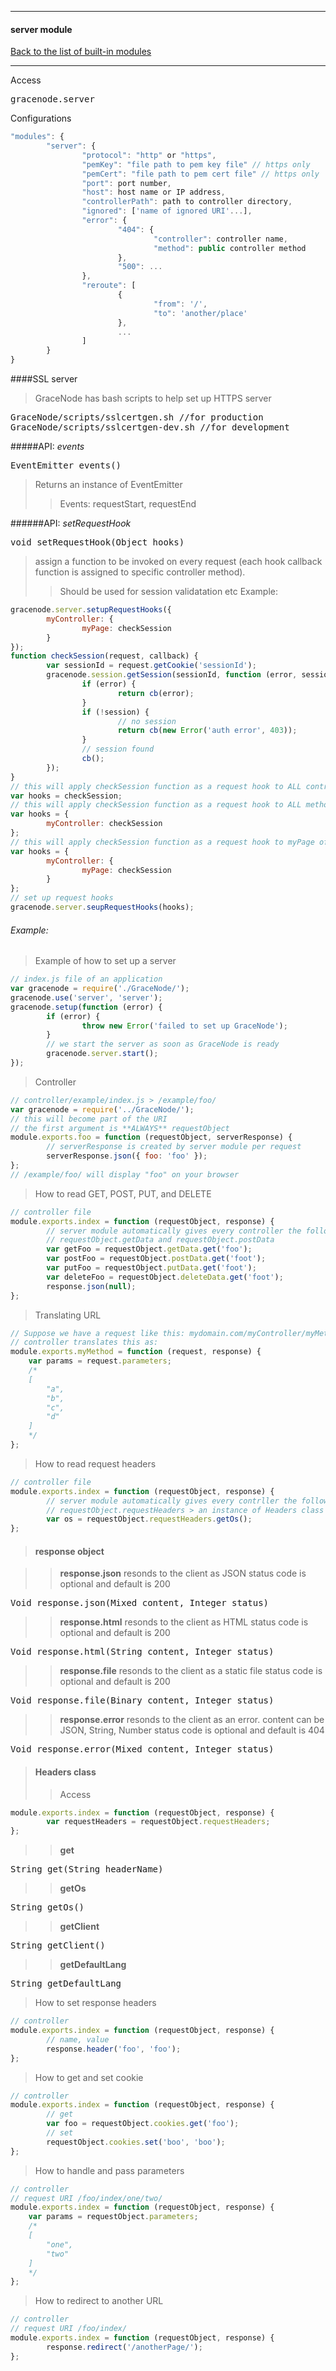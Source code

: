 ***
#### <span id="server-module">server module</span>
<a href="#top">Back to the list of built-in modules</a>
***

Access
<pre>
gracenode.server
</pre>

Configurations
```javascript
"modules": {
        "server": {
                "protocol": "http" or "https",
                "pemKey": "file path to pem key file" // https only
                "pemCert": "file path to pem cert file" // https only
                "port": port number,
                "host": host name or IP address,
                "controllerPath": path to controller directory,
                "ignored": ['name of ignored URI'...],
                "error": {
                        "404": {
                                "controller": controller name,
                                "method": public controller method
                        },
                        "500": ...
                },
                "reroute": [
                        {
                                "from": '/',
                                "to": 'another/place'
                        },
                        ...
                ]
        }
}
```

####SSL server
> GraceNode has bash scripts to help set up HTTPS server
<pre>
GraceNode/scripts/sslcertgen.sh //for production
GraceNode/scripts/sslcertgen-dev.sh //for development
</pre>

#####API: *events*

<pre>
EventEmitter events()
</pre>
> Returns an instance of EventEmitter
>> Events: requestStart, requestEnd

######API: *setRequestHook*

<pre>
void setRequestHook(Object hooks)
</pre>
> assign a function to be invoked on every request (each hook callback function is assigned to specific controller method).
>> Should be used for session validatation etc
Example:
```javascript
gracenode.server.setupRequestHooks({
        myController: {
                myPage: checkSession
        }
});
function checkSession(request, callback) {
        var sessionId = request.getCookie('sessionId');
        gracenode.session.getSession(sessionId, function (error, session) {
                if (error) {
                        return cb(error);
                }
                if (!session) {
                        // no session
                        return cb(new Error('auth error', 403));
                }
                // session found
                cb();
        });
}
// this will apply checkSession function as a request hook to ALL controller and methods
var hooks = checkSession;
// this will apply checkSession function as a request hook to ALL methods of myController
var hooks = {
        myController: checkSession
};
// this will apply checkSession function as a request hook to myPage of myController only
var hooks = {
        myController: {
                myPage: checkSession
        }
};
// set up request hooks
gracenode.server.seupRequestHooks(hooks);
```

###### Example:
> Example of how to set up a server
```javascript
// index.js file of an application
var gracenode = require('./GraceNode/');
gracenode.use('server', 'server');
gracenode.setup(function (error) {
        if (error) {
                throw new Error('failed to set up GraceNode');
        }
        // we start the server as soon as GraceNode is ready
        gracenode.server.start();
});
```

> Controller
```javascript
// controller/example/index.js > /example/foo/
var gracenode = require('../GraceNode/');
// this will become part of the URI
// the first argument is **ALWAYS** requestObject
module.exports.foo = function (requestObject, serverResponse) {
        // serverResponse is created by server module per request
        serverResponse.json({ foo: 'foo' });
};
// /example/foo/ will display "foo" on your browser
```

> How to read GET, POST, PUT, and DELETE
```javascript
// controller file
module.exports.index = function (requestObject, response) {
        // server module automatically gives every controller the following functions:
        // requestObject.getData and requestObject.postData
        var getFoo = requestObject.getData.get('foo');
        var postFoo = requestObject.postData.get('foot');
        var putFoo = requestObject.putData.get('foot');
        var deleteFoo = requestObject.deleteData.get('foot');
        response.json(null);
};
```

> Translating URL
```javascript
// Suppose we have a request like this: mydomain.com/myController/myMethod/a/b/c/d
// controller translates this as:
module.exports.myMethod = function (request, response) {
	var params = request.parameters;
	/*
	[
		"a",
		"b",
		"c",
		"d"
	]
	*/
};
```

> How to read request headers
```javascript
// controller file
module.exports.index = function (requestObject, response) {
        // server module automatically gives every contrller the following function:
        // requestObject.requestHeaders > an instance of Headers class
        var os = requestObject.requestHeaders.getOs();
};
```

> #### response object

>> **response.json**
>> resonds to the client as JSON
>> status code is optional and default is 200
<pre>
Void response.json(Mixed content, Integer status)
</pre>

>> **response.html**
>> resonds to the client as HTML
>> status code is optional and default is 200
<pre>
Void response.html(String content, Integer status)
</pre>

>> **response.file**
>> resonds to the client as a static file
>> status code is optional and default is 200
<pre>
Void response.file(Binary content, Integer status)
</pre>

>> **response.error**
>> resonds to the client as an error. content can be JSON, String, Number
>> status code is optional and default is 404
<pre>
Void response.error(Mixed content, Integer status)
</pre>


> #### Headers class
>> Access
```javascript
module.exports.index = function (requestObject, response) {
        var requestHeaders = requestObject.requestHeaders;
};
```

>> **get**
<pre>
String get(String headerName)
</pre>

>> **getOs**
<pre>
String getOs()
</pre>

>> **getClient**
<pre>
String getClient()
</pre>

>> **getDefaultLang**
<pre>
String getDefaultLang
</pre>

> How to set response headers
```javascript
// controller
module.exports.index = function (requestObject, response) {
        // name, value
        response.header('foo', 'foo');
};
```

> How to get and set cookie
```javascript
// controller
module.exports.index = function (requestObject, response) {
        // get
        var foo = requestObject.cookies.get('foo');
        // set
        requestObject.cookies.set('boo', 'boo');    
};
```

> How to handle and pass parameters
```javascript
// controller
// request URI /foo/index/one/two/
module.exports.index = function (requestObject, response) {
	var params = requestObject.parameters;
	/*
	[
		"one",
		"two"
	]
	*/
};
```

> How to redirect to another URL
```javascript
// controller
// request URI /foo/index/
module.exports.index = function (requestObject, response) {
        response.redirect('/anotherPage/');
};
```

